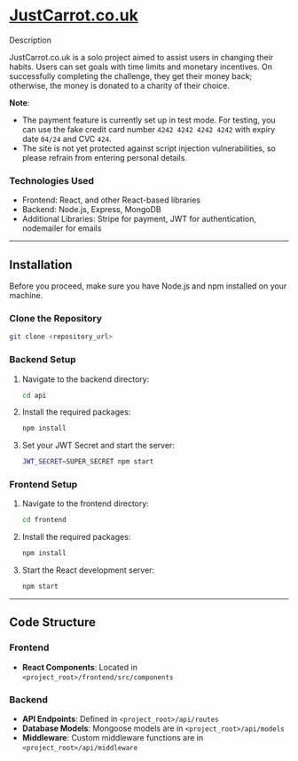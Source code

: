 # [JustCarrot.co.uk](https://www.justcarrot.co.uk)


Description

JustCarrot.co.uk is a solo project aimed to assist users in changing their habits. Users can set goals with time limits and monetary incentives. On successfully completing the challenge, they get their money back; otherwise, the money is donated to a charity of their choice.

**Note**: 
- The payment feature is currently set up in test mode. For testing, you can use the fake credit card number `4242 4242 4242 4242` with expiry date `04/24` and CVC `424`.
- The site is not yet protected against script injection vulnerabilities, so please refrain from entering personal details.

### Technologies Used

- Frontend: React, and other React-based libraries
- Backend: Node.js, Express, MongoDB
- Additional Libraries: Stripe for payment, JWT for authentication, nodemailer for emails

---

## Installation

Before you proceed, make sure you have Node.js and npm installed on your machine.

### Clone the Repository

```bash
git clone <repository_url>
```

### Backend Setup

1. Navigate to the backend directory:

    ```bash
    cd api
    ```

2. Install the required packages:

    ```bash
    npm install
    ```

3. Set your JWT Secret and start the server:

    ```bash
    JWT_SECRET=SUPER_SECRET npm start
    ```

### Frontend Setup

1. Navigate to the frontend directory:

    ```bash
    cd frontend
    ```

2. Install the required packages:

    ```bash
    npm install
    ```

3. Start the React development server:

    ```bash
    npm start
    ```

---

## Code Structure

### Frontend

- **React Components**: Located in `<project_root>/frontend/src/components`

### Backend

- **API Endpoints**: Defined in `<project_root>/api/routes`
- **Database Models**: Mongoose models are in `<project_root>/api/models`
- **Middleware**: Custom middleware functions are in `<project_root>/api/middleware`

